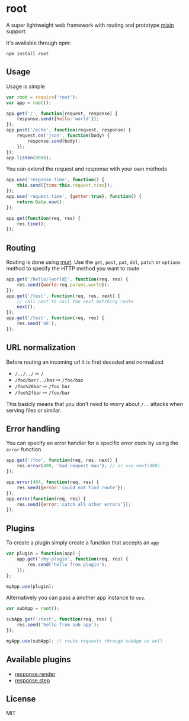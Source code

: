 # root

A super lightweight web framework with routing and prototype [mixin](https://github.com/mafintosh/protein) support.

It's available through npm:

	npm install root

## Usage

Usage is simple

``` js
var root = require('root');
var app = root();

app.get('/', function(request, response) {
	response.send({hello:'world'});
});
app.post('/echo', function(request, response) {
	request.on('json', function(body) {
		response.send(body);
	});
});
app.listen(8080);
```

You can extend the request and response with your own methods

``` js
app.use('response.time', function() {
	this.send({time:this.request.time});
});
app.use('request.time', {getter:true}, function() {
	return Date.now();
});

app.get(function(req, res) {
	res.time();
});
```

## Routing

Routing is done using [murl](https://github.com/mafintosh/murl).
Use the `get`, `post`, `put`, `del`, `patch` or `options` method to specify the HTTP method you want to route

``` js
app.get('/hello/{world}', function(req, res) {
	res.send({world:req.params.world});
});
app.get('/test', function(req, res, next) {
	// call next to call the next matching route
	next();
});
app.get('/test', function(req, res) {
	res.send('ok');
});
```

## URL normalization

Before routing an incoming url it is first decoded and normalized

* `/../../` ⇨ `/`
* `/foo/bar/../baz` ⇨ `/foo/baz`
* `/foo%20bar` ⇨ `/foo bar`
* `/foo%2fbar` ⇨ `/foo/bar`

This basicly means that you don't need to worry about `/..` attacks when serving files or similar.

## Error handling

You can specify an error handler for a specific error code by using the `error` function

``` js
app.get('/foo', function(req, res, next) {
	res.error(400, 'bad request man'); // or use next(400)
});

app.error(404, function(req, res) {
	res.send({error:'could not find route'});
});
app.error(function(req, res) {
	res.send({error:'catch all other errors'});
});
```

## Plugins

To create a plugin simply create a function that accepts an `app`

``` js
var plugin = function(app) {
	app.get('/my-plugin', function(req, res) {
		res.send('hello from plugin');
	});
};

myApp.use(plugin);
```

Alternatively you can pass a another app instance to `use`.

``` js
var subApp = root();

subApp.get('/test', function(req, res) {
	res.send('hello from sub app');
});

myApp.use(subApp); // route requests through subApp as well
```

## Available plugins

* [response.render](https://github.com/mafintosh/response.render)
* [response.step](https://github.com/mafintosh/response.step)

## License

MIT
